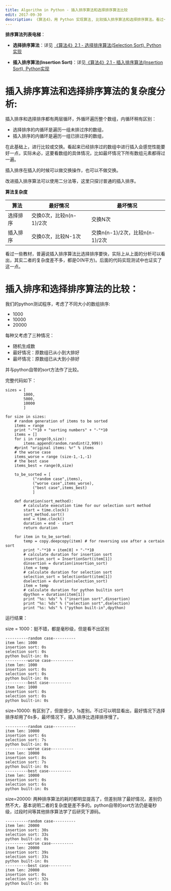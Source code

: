 ```yaml
---
title: Algorithm in Python - 插入排序算法和选择排序算法比较
edit: 2017-09-30
description: 《算法4》，用 Python 实现算法, 比较插入排序算法和选择排序算法。看过一些教材，普遍说插入排序算法比选择排序要快，实际上从上面的分析可以看出，其实二者的复杂度差不多，都是O(N平方)。后面的代码实现测试中也证实了这一点。
---
```


**排序算法列表电梯**：

- **选择排序算法**：详见 [《算法4》2.1 - 选择排序算法(Selection Sort), Python实现](http://www.jianshu.com/p/93aba5441cc2)

- **插入排序算法(Insertion Sort)**：详见[《算法4》2.1 - 插入排序算法(Insertion Sort), Python实现](http://www.jianshu.com/p/8c2ef0a86ab8)

# 插入排序算法和选择排序算法的复杂度分析:

插入排序和选择排序都有两层循环，外循环遍历整个数组，内循环稍有区别：

- 选择排序的内循环是遍历一组未排过序的数组，
- 插入排序的内循环是遍历一组已排过序的数组，

在此基础上，进行比较或交换。看起来已经排序过的数组中进行插入会感觉性能要好一点，实际未必，这要看数组的具体情况，比如最坏情况下所有数组元素都得过一遍。

插入排序在插入的时候可以做交换操作，也可以不做交换。

改进插入排序算法可以使用二分法等，这里只探讨普通的插入排序。

**算法复杂度**

算法 | 最好情况| 最坏情况
--------| ---------| -----
选择排序|交换0次，比较n(n-1)/2次 |交换N次
插入排序|交换0次，比较N-1次|交换n(n-1)/2次，比较n(n-1)/2次

看过一些教材，普遍说插入排序算法比选择排序要快，实际上从上面的分析可以看出，其实二者的复杂度差不多，都是O(N平方)。后面的代码实现测试中也证实了这一点。

# 插入排序和选择排序算法的比较：

我们的python测试程序，考虑了不同大小的数组排序:

- 1000
- 10000
- 20000

每种又考虑了三种情况：

- 随机生成数
- 最好情况：原数组已从小到大排好
- 最坏情况：原数组已从大到小排好

并与python自带的sort方法作了比较。

完整代码如下：

```
sizes = [
        1000,
        5000,
        10000
        ]

for size in sizes:
    # random generation of items to be sorted
    items = range
    print "-"*10 + "sorting numbers" + "-"*10
    items = []
    for i in range(0,size):
        items.append(random.randint(2,999))
    #print "original items: %r" % items
    # the worse case
    items_worse = range (size-1,-1,-1)
    # the best case
    items_best = range(0,size)

    to_be_sorted = [
            ("random case",items),
            ("worse case",items_worse),
            ("best case",items_best)
            ]

    def duration(sort_method):    
        # calculate execution time for our selection sort method
        start = time.clock()
        sort_method.sort()
        end = time.clock()
        duration = end - start
        return duration

    for item in to_be_sorted:
        temp = copy.deepcopy(item) # for reversing use after a certain sort
        print "-"*10 + item[0] + "-"*10
        # calculate duration for insertion sort
        insertion_sort = InsertionSort(item[1])
        dinsertion = duration(insertion_sort)
        item = temp
        # calculate duration for selection sort    
        selection_sort = SelectionSort(item[1])
        dselection = duration(selection_sort)
        item = temp
        # calculate duration for python builtin sort
        dpython = duration(item[1])
        print "%s: %ds" % ("insertion sort",dinsertion)
        print "%s: %ds" % ("selection sort",dselection)
        print "%s: %ds" % ("python built-in",dpython)
```

运行结果：

size = 1000：挺不错，都是毫秒级，但是看不出区别
```
----------random case----------
item len: 1000
insertion sort: 0s
selection sort: 0s
python built-in: 0s
----------worse case----------
item len: 1000
insertion sort: 0s
selection sort: 0s
python built-in: 0s
----------best case----------
item len: 1000
insertion sort: 0s
selection sort: 0s
python built-in: 0s
```

size=10000: 有区别了，但是很少，1s差别。不过可以明显看出，最好情况下选择排序却用了6s多，最坏情况下，插入排序比选择排序慢了。

```
----------random case----------
item len: 10000
insertion sort: 6s
selection sort: 7s
python built-in: 0s
----------worse case----------
item len: 10000
insertion sort: 8s
selection sort: 7s
python built-in: 0s
----------best case----------
item len: 10000
insertion sort: 0s
selection sort: 6s
python built-in: 0s
```

size=20000: 两种排序算法的耗时都明显提高了，但差别除了最好情况，差别仍然不大，基本说明二者的复杂度是差不多的。python自带的sort方法仍是毫秒级，过段时间等其他排序算法学了后研究下源码。

```
----------random case----------
item len: 20000
insertion sort: 30s
selection sort: 33s
python built-in: 0s
----------worse case----------
item len: 20000
insertion sort: 39s
selection sort: 33s
python built-in: 0s
----------best case----------
item len: 20000
insertion sort: 0s
selection sort: 32s
python built-in: 0s
```
